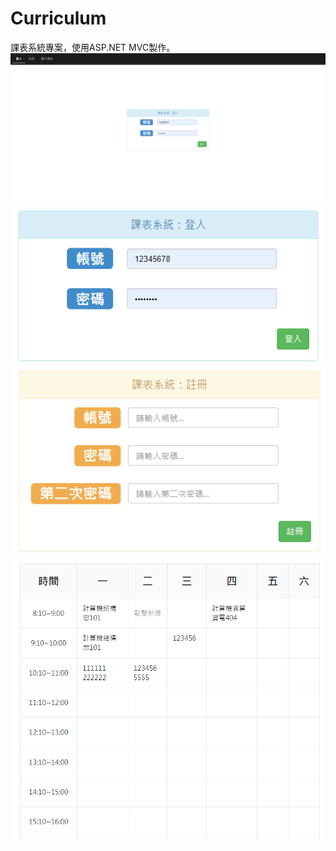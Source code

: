 # Curriculum
課表系統專案，使用ASP.NET MVC製作。
![](https://github.com/jack09581013/Curriculum/blob/master/Curriculum/images/4.png?raw=true)
![](https://github.com/jack09581013/Curriculum/blob/master/Curriculum/images/1.png?raw=true)
![](https://github.com/jack09581013/Curriculum/blob/master/Curriculum/images/2.png?raw=true)
![](https://github.com/jack09581013/Curriculum/blob/master/Curriculum/images/3.png?raw=true)
